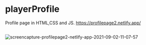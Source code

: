 # playerProfile
Profile page in HTML,CSS and JS. https://profilepage2.netlify.app/

##
<img src="https://i.ibb.co/CBgjWPG/screencapture-profilepage2-netlify-app-2021-09-02-11-07-57.png" alt="screencapture-profilepage2-netlify-app-2021-09-02-11-07-57" border="0">
